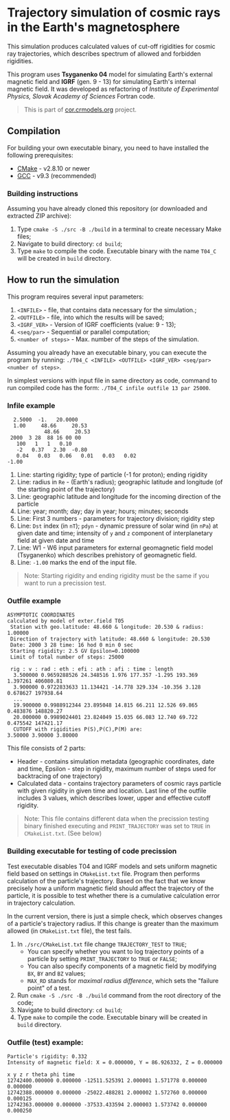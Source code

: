 # Trajectory simulation of cosmic rays in the Earth's magnetosphere

This simulation produces calculated values of cut-off rigidities for cosmic ray trajectories, which describes spectrum of allowed and forbidden rigidities.

This program uses **Tsyganenko 04** model for simulating Earth's external magnetic field and **IGRF** (gen. 9 - 13) for simulating Earth's internal magnetic field. It was developed as refactoring of *Institute of Experimental Physics, Slovak Academy of Sciences* Fortran code.

> This is part of [cor.crmodels.org](https://cor.crmodels.org/) project.

## Compilation

For building your own executable binary, you need to have installed the following prerequisites:

- [CMake](https://cmake.org/) - v2.8.10 or newer
- [GCC](https://gcc.gnu.org/) - v9.3 (recommended)

### Building instructions

Assuming you have already cloned this repository (or downloaded and extracted ZIP archive):

1. Type `cmake -S ./src -B ./build` in a terminal to create necessary Make files;
2. Navigate to build directory: `cd build`;
3. Type `make` to compile the code. Executable binary with the name `T04_C` will be created in `build` directory.

## How to run the simulation

This program requires several input parameters:

1. `<INFILE>` - file, that contains data necessary for the simulation.;
2. `<OUTFILE>` - file, into which the results will be saved;
3. `<IGRF_VER>` - Version of IGRF coefficients (value: 9 - 13);
4. `<seq/par>` - Sequential or parallel computation;
5. `<number of steps>` - Max. number of the steps of the simulation.

Assuming you already have an executable binary, you can execute the program by running:
`./T04_C <INFILE> <OUTFILE> <IGRF_VER> <seq/par> <number of steps>`.

In simplest versions with input file in same directory as code, command to run compiled code has the form:
`./T04_C infile outfile 13 par 25000`.

### Infile example

```
  2.5000  -1.   20.0000
  1.00     48.66     20.53
            48.66     20.53
 2000  3 28  88 16 00 00
   100   1   1   0.10
   -2   0.37   2.30  -0.80
   0.04   0.03   0.06   0.01   0.03   0.02
-1.00
```

1. Line: starting rigidity; type of particle (-1 for proton); ending rigidity
2. Line: radius in `Re` - (Earth's radius); geographic latitude and longitude (of the starting point of the trajectory)
3. Line: geographic latitude and longitude for the incoming direction of the particle
4. Line: year; month; day; day in year; hours; minutes; seconds
5. Line: First 3 numbers - parameters for trajectory division; rigidity step
6. Line: `Dst` index (in `nT`); `pdyn` - dynamic pressure of solar wind (in `nPa`) at given date and time; intensity of `y` and `z` component of interplanetary field at given date and time
7. Line: W1 - W6 input parameters for external geomagnetic field model (Tsyganenko) which describes prehistory of geomagnetic field.
8. Line: `-1.00` marks the end of the input file.

> Note: Starting rigidity and ending rigidity must be the same if you want to run a precission test.

### Outfile example

```
ASYMPTOTIC COORDINATES
calculated by model of exter.field T05
 Station with geo.latitude: 48.660 & longitude: 20.530 & radius: 1.00000
 Direction of trajectory with latitude: 48.660 & longitude: 20.530
 Date: 2000 3 28 time: 16 hod 0 min 0 sec
 Starting rigidity: 2.5 GV Epsilon=0.100000
 Limit of total number of steps: 25000

 rig : v : rad : eth : efi : ath : afi : time : length
  3.500000 0.9659288526 24.348516 1.976 177.357 -1.295 193.369 1.397261 406080.81
  3.900000 0.9722833633 11.134421 -14.778 329.334 -10.356 3.128 0.678627 197938.64
  ...
  19.900000 0.9988912344 23.895048 14.815 66.211 12.526 69.865 0.483876 148820.27
  20.000000 0.9989024401 23.824049 15.035 66.083 12.740 69.722 0.475542 147421.17
  CUTOFF with rigidities P(S),P(C),P(M) are:
3.50000 3.90000 3.80000
```

This file consists of 2 parts:
- Header - contains simulation metadata (geographic coordinates, date and time, Epsilon - step in rigidity, maximum number of steps used for backtracing of one trajectory)
- Calculated data - contains trajectory parameters of cosmic rays particle with given rigidity in given time and location. Last line of the outfile includes 3 values, which describes lower, upper and effective cutoff rigidity.

> Note: This file contains different data when the precission testing binary finished executing and `PRINT_TRAJECTORY` was set to `TRUE` in `CMakeList.txt`. (See below)


### Building executable for testing of code precission

Test executable disables T04 and IGRF models and sets uniform magnetic field based on settings in `CMakeList.txt` file. Program then performs calculation of the particle's trajectory. Based on the fact that we know precisely how a uniform magnetic field should affect the trajectory of the particle, it is possible to test whether there is a cumulative calculation error in trajectory calculation.

In the current version, there is just a simple check, which observes changes of a particle's trajectory radius. If this change is greater than the maximum allowed (in `CMakeList.txt` file), the test fails.

1. In `./src/CMakeList.txt` file change `TRAJECTORY_TEST` to `TRUE`;
    - You can specify whether you want to log trajectory points of a particle by setting `PRINT_TRAJECTORY` to `TRUE` or `FALSE`;
    - You can also specify components of a magnetic field by modifying `BX`, `BY` and `BZ` values;
    - `MAX_RD` stands for *maximal radius difference*, which sets the "failure point" of a test.
5. Run `cmake -S ./src -B ./build` command from the root directory of the code;
6. Navigate to build directory: `cd build`;
7. Type `make` to compile the code. Executable binary will be created in `build` directory.


### Outfile (test) example:

```
Particle's rigidity: 0.332
Intensity of magnetic field: X = 0.000000, Y = 86.926332, Z = 0.000000

x y z r theta phi time
12742400.000000 0.000000 -12511.525391 2.000001 1.571778 0.000000 0.000000
12742388.000000 0.000000 -25022.488281 2.000002 1.572760 0.000000 0.000125
12742363.000000 0.000000 -37533.433594 2.000003 1.573742 0.000000 0.000250
```
